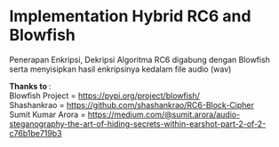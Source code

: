 # Implementation Hybrid RC6 and Blowfish
Penerapan Enkripsi, Dekripsi Algoritma RC6 digabung dengan Blowfish serta menyisipkan hasil enkripsinya kedalam file audio (wav)


<b>Thanks to </b> : <br>
Blowfish Project = https://pypi.org/project/blowfish/ <br>
Shashankrao = https://github.com/shashankrao/RC6-Block-Cipher <br>
Sumit Kumar Arora = https://medium.com/@sumit.arora/audio-steganography-the-art-of-hiding-secrets-within-earshot-part-2-of-2-c76b1be719b3
